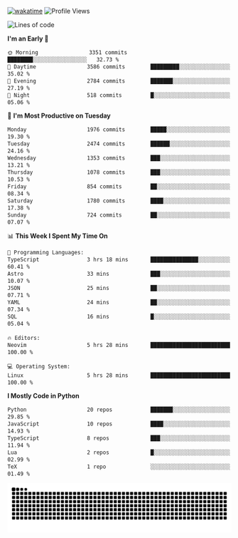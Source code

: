 [![wakatime](https://wakatime.com/badge/user/b920b284-3cde-4cd4-b72e-f7f22d050b16.svg)](https://wakatime.com/@b920b284-3cde-4cd4-b72e-f7f22d050b16)
![Profile Views](http://img.shields.io/badge/Profile%20Views-4586-blue)
<!--START_SECTION:waka-->
![Lines of code](https://img.shields.io/badge/From%20Hello%20World%20I%27ve%20Written-9.1%20million%20lines%20of%20code-blue)

**I'm an Early 🐤** 

```text
🌞 Morning                3351 commits        ████████░░░░░░░░░░░░░░░░░   32.73 % 
🌆 Daytime                3586 commits        █████████░░░░░░░░░░░░░░░░   35.02 % 
🌃 Evening                2784 commits        ███████░░░░░░░░░░░░░░░░░░   27.19 % 
🌙 Night                  518 commits         █░░░░░░░░░░░░░░░░░░░░░░░░   05.06 % 
```
📅 **I'm Most Productive on Tuesday** 

```text
Monday                   1976 commits        █████░░░░░░░░░░░░░░░░░░░░   19.30 % 
Tuesday                  2474 commits        ██████░░░░░░░░░░░░░░░░░░░   24.16 % 
Wednesday                1353 commits        ███░░░░░░░░░░░░░░░░░░░░░░   13.21 % 
Thursday                 1078 commits        ███░░░░░░░░░░░░░░░░░░░░░░   10.53 % 
Friday                   854 commits         ██░░░░░░░░░░░░░░░░░░░░░░░   08.34 % 
Saturday                 1780 commits        ████░░░░░░░░░░░░░░░░░░░░░   17.38 % 
Sunday                   724 commits         ██░░░░░░░░░░░░░░░░░░░░░░░   07.07 % 
```


📊 **This Week I Spent My Time On** 

```text
💬 Programming Languages: 
TypeScript               3 hrs 18 mins       ███████████████░░░░░░░░░░   60.41 % 
Astro                    33 mins             ███░░░░░░░░░░░░░░░░░░░░░░   10.07 % 
JSON                     25 mins             ██░░░░░░░░░░░░░░░░░░░░░░░   07.71 % 
YAML                     24 mins             ██░░░░░░░░░░░░░░░░░░░░░░░   07.34 % 
SQL                      16 mins             █░░░░░░░░░░░░░░░░░░░░░░░░   05.04 % 

🔥 Editors: 
Neovim                   5 hrs 28 mins       █████████████████████████   100.00 % 

💻 Operating System: 
Linux                    5 hrs 28 mins       █████████████████████████   100.00 % 
```

**I Mostly Code in Python** 

```text
Python                   20 repos            ███████░░░░░░░░░░░░░░░░░░   29.85 % 
JavaScript               10 repos            ████░░░░░░░░░░░░░░░░░░░░░   14.93 % 
TypeScript               8 repos             ███░░░░░░░░░░░░░░░░░░░░░░   11.94 % 
Lua                      2 repos             █░░░░░░░░░░░░░░░░░░░░░░░░   02.99 % 
TeX                      1 repo              ░░░░░░░░░░░░░░░░░░░░░░░░░   01.49 % 
```




<!--END_SECTION:waka-->
![Snake animation](https://raw.githubusercontent.com/timmypidashev/timmypidashev/main/commits.svg)
